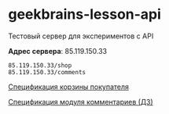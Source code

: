 # geekbrains-lesson-api
Тестовый сервер для экспериментов с API

**Адрес сервера**: 85.119.150.33

```
85.119.150.33/shop
85.119.150.33/comments
```

[Спецификация корзины покупателя](./shop_api_doc.md)

[Спецификация модуля комментариев (ДЗ)](./comments_api_doc.md)
